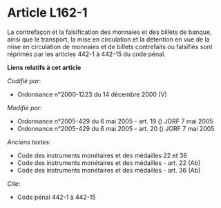 # Article L162-1

La contrefaçon et la falsification des monnaies et des billets de banque, ainsi que le transport, la mise en circulation et
la détention en vue de la mise en circulation de monnaies et de billets contrefaits ou falsifiés sont réprimés par les
articles 442-1 à 442-15 du code pénal.

**Liens relatifs à cet article**

_Codifié par_:

  - Ordonnance n°2000-1223 du 14 décembre 2000 (V)

_Modifié par_:

  - Ordonnance n°2005-429 du 6 mai 2005 - art. 19 () JORF 7 mai 2005
  - Ordonnance n°2005-429 du 6 mai 2005 - art. 20 () JORF 7 mai 2005

_Anciens textes_:

  - Code des instruments monétaires et des médailles 22 et 36
  - Code des instruments monétaires et des médailles - art. 22 (Ab)
  - Code des instruments monétaires et des médailles - art. 36 (Ab)

_Cite_:

  - Code pénal 442-1 à 442-15
